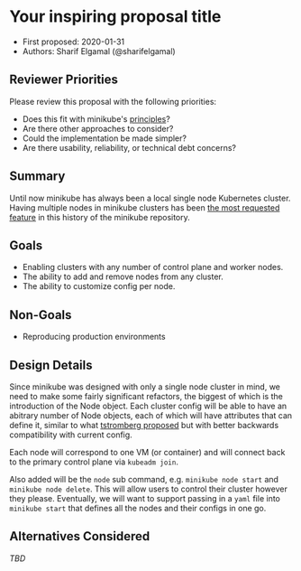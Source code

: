 # Your inspiring proposal title

* First proposed: 2020-01-31
* Authors: Sharif Elgamal (@sharifelgamal)

## Reviewer Priorities

Please review this proposal with the following priorities:

*   Does this fit with minikube's [principles](https://minikube.sigs.k8s.io/docs/concepts/principles/)?
*   Are there other approaches to consider?
*   Could the implementation be made simpler?
*   Are there usability, reliability, or technical debt concerns?

## Summary

Until now minikube has always been a local single node Kubernetes cluster. Having multiple nodes in minikube clusters has been [the most requested feature](https://github.com/kubernetes/minikube/issues/94) in this history of the minikube repository.

## Goals

*   Enabling clusters with any number of control plane and worker nodes.
*   The ability to add and remove nodes from any cluster.
*   The ability to customize config per node.

## Non-Goals

*   Reproducing production environments

## Design Details

Since minikube was designed with only a single node cluster in mind, we need to make some fairly significant refactors, the biggest of which is the introduction of the Node object. Each cluster config will be able to have an abitrary number of Node objects, each of which will have attributes that can define it, similar to what [tstromberg proposed](https://github.com/kubernetes/minikube/pull/5874) but with better backwards compatibility with current config.

Each node will correspond to one VM (or container) and will connect back to the primary control plane via `kubeadm join`.

Also added will be the `node` sub command, e.g. `minikube node start` and `minikube node delete`. This will allow users to control their cluster however they please. Eventually, we will want to support passing in a `yaml` file into `minikube start` that defines all the nodes and their configs in one go. 

## Alternatives Considered

_TBD_
